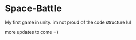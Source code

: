 # Space-Battle
My first game in unity. im not proud of the code structure lul

more updates to come =)
